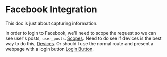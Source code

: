# Facebook Integration
This doc is just about capturing information.

In order to login to Facebook, we'll need to scope the request so we can see user's posts, `user_posts`.
[Scopes](https://developers.facebook.com/docs/permissions/reference#u).
Need to do see if devices is the best way to do this, [Devices](https://developers.facebook.com/docs/facebook-login/for-devices).
Or should I use the normal route and present a webpage with a login button [Login Button](https://developers.facebook.com/docs/facebook-login/web/login-button).
